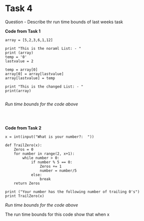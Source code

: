 # Task 4

Question - Describe thr run time bounds of last weeks task


<b>Code from Task 1 </b>
```
array = [5,2,3,6,1,12]

print "This is the noraml List: - "
print (array)
temp = '0'
lastvalue = 2

temp = array[0]
array[0] = array[lastvalue]
array[lastvalue] = temp

print "This is the changed List: - "
print(array)
    

```
<i>Run time bounds for the code above</i>

<br/>
<br/>

<b>Code from Task 2 </b>

```
x = int(input("What is your number?:  "))

def TrailZero(x):
    Zeros = 0
    for number in range(2, x+1):          
        while number > 0:
            if number % 5 == 0:
                Zeros += 1
                number = number/5
            else:
                break
    return Zeros

print ("Your number has the following number of trailing 0's")
print TrailZero(x)
```
<i>Run time bounds for the code above </i>

The run time bounds for this code show that when x 